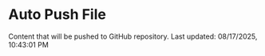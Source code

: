 # Auto Push File

Content that will be pushed to GitHub repository.
Last updated: 08/17/2025, 10:43:01 PM